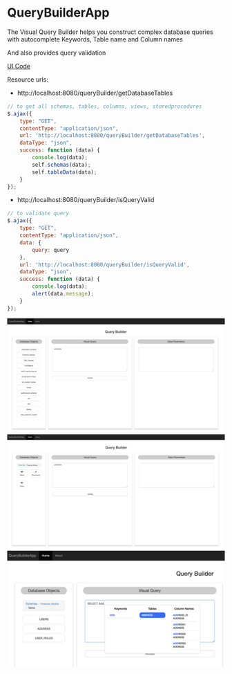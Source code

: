 # QueryBuilderApp

<p>
The Visual Query Builder helps you construct complex database queries with autocomplete Keywords, Table name and Column names
</p>
<p>
And also provides query validation
</p>

[UI Code](https://github.com/SandeepJagatha/QueryBuilderUIAPP)

Resource urls:
* http://localhost:8080/queryBuilder/getDatabaseTables
```js
// to get all schemas, tables, columns, views, storedprocedures
$.ajax({
    type: "GET",
    contentType: "application/json",
    url: 'http://localhost:8080/queryBuilder/getDatabaseTables',
    dataType: "json",
    success: function (data) {
        console.log(data);
        self.schemas(data);
        self.tableData(data);
    }
});
```
* http://localhost:8080/queryBuilder/isQueryValid
```js
// to validate query
$.ajax({
    type: "GET",
    contentType: "application/json",
    data: {
        query: query
    },
    url: 'http://localhost:8080/queryBuilder/isQueryValid',
    dataType: "json",
    success: function (data) {
        console.log(data);
        alert(data.message);
    }
});
```


![alt text](https://github.com/SandeepJagatha/QueryBuilderApp/blob/master/src/main/resources/images/screenshot1.png)
![alt text](https://github.com/SandeepJagatha/QueryBuilderApp/blob/master/src/main/resources/images/screenshot2.png)
![alt text](https://github.com/SandeepJagatha/QueryBuilderApp/blob/master/src/main/resources/images/screenshot3.png)
